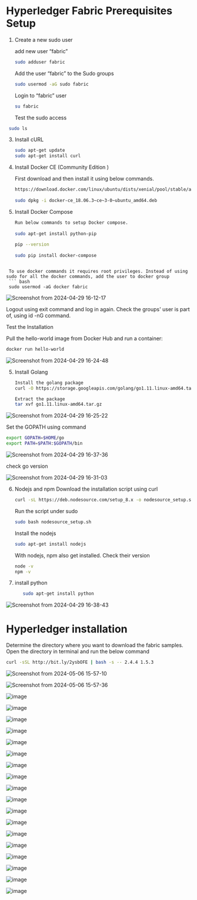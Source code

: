 # Hyperledger Fabric Prerequisites Setup

1) Create a new sudo user
   
   add new user “fabric”
   
   ``` bash
   sudo adduser fabric
   ```
   
   Add the user “fabric” to the Sudo groups
   ``` bash
   sudo usermod -aG sudo fabric
   ```
   
   Login to “fabric” user
   ``` bash
   su fabric
   ```
   
   Test the sudo access
  ``` bash
   sudo ls
  ```

3) Install cURL
   ``` bash
   sudo apt-get update
   sudo apt-get install curl
   ```
   
5) Install Docker CE (Community Edition )

   First download and then install it using below commands. <br>
   ```bash
   https://download.docker.com/linux/ubuntu/dists/xenial/pool/stable/amd64/docker-ce_18.06.3~ce~3-0~ubuntu_amd64.deb
 
   sudo dpkg -i docker-ce_18.06.3~ce~3-0~ubuntu_amd64.deb
   ```
6) Install Docker Compose
   ```bash
   Run below commands to setup Docker compose.
 
   sudo apt-get install python-pip
 
   pip --version
 
   sudo pip install docker-compose

  ```

   To use docker commands it requires root privileges. Instead of using sudo for all the docker commands, add the user to docker group
   ``` bash
   sudo usermod -aG docker fabric
  ```
   
![Screenshot from 2024-04-29 16-12-17](https://github.com/RupeshKumar4511/Hyperledger-Project/assets/149661006/4bbd2273-c717-4d69-866f-b999fce32bc9)

   Logout using exit command and log in again. Check the groups' user is part of, using id -nG command.

   Test the Installation
 
   Pull the hello-world image from Docker Hub and run a container:
   ``` bash
   docker run hello-world
  ```

![Screenshot from 2024-04-29 16-24-48](https://github.com/RupeshKumar4511/Hyperledger-Project/assets/149661006/6aad260b-29a2-42e1-991f-14ed83e836cf)

5) Install Golang
   ``` bash
   Install the golang package
   curl -O https://storage.googleapis.com/golang/go1.11.linux-amd64.tar.gz

   Extract the package
   tar xvf go1.11.linux-amd64.tar.gz

   ```
![Screenshot from 2024-04-29 16-25-22](https://github.com/RupeshKumar4511/Hyperledger-Project/assets/149661006/a472e4f7-2b5f-4916-a599-bb54b7b4b8a4)

   Set the GOPATH using command
   ``` bash
   export GOPATH=$HOME/go
   export PATH=$PATH:$GOPATH/bin

   ```
   
![Screenshot from 2024-04-29 16-37-36](https://github.com/RupeshKumar4511/Hyperledger-Project/assets/149661006/cd29a0f9-ad8d-40d0-b58e-44c424d1de05)

   check go version
  
![Screenshot from 2024-04-29 16-31-03](https://github.com/RupeshKumar4511/Hyperledger-Project/assets/149661006/9ac11685-78cd-4b57-b2e5-b48208548325)

6)  Nodejs and npm
    Download the installation script using curl
    ``` bash
    curl -sL https://deb.nodesource.com/setup_8.x -o nodesource_setup.sh
    ```
    Run the script under sudo
    ``` bash
    sudo bash nodesource_setup.sh
    ```
    Install the nodejs
    ``` bash
    sudo apt-get install nodejs
    ```
    With nodejs, npm also get installed. Check their version
    ``` bash
    node -v
    npm -v
    ```
  8) install  python
     ``` bash
        sudo apt-get install python
     ```
   
![Screenshot from 2024-04-29 16-38-43](https://github.com/RupeshKumar4511/Hyperledger-Project/assets/149661006/c16b26ea-6f61-422b-b422-3ac8bd137437)

# Hyperledger installation
 Determine the directory where you want to download the fabric samples. Open the directory in terminal and run the below command
 ``` bash
 curl -sSL http://bit.ly/2ysbOFE | bash -s -- 2.4.4 1.5.3
```
![Screenshot from 2024-05-06 15-57-10](https://github.com/RupeshKumar4511/Hyperledger-Project/assets/149661006/c0363df4-ef5a-4fa1-9037-8ffd57551594)

![Screenshot from 2024-05-06 15-57-36](https://github.com/RupeshKumar4511/Hyperledger-Project/assets/149661006/f49c5f82-ef25-4f4e-9cd5-c633917f0c03)


![image](https://github.com/RupeshKumar4511/Hyperledger-Project/assets/149661006/3fefffa6-3559-4e51-90b6-3845286e847b)

![image](https://github.com/RupeshKumar4511/Hyperledger-Project/assets/149661006/72c53f39-2e09-4f12-bd04-c0d2d12b79e6)

![image](https://github.com/RupeshKumar4511/Hyperledger-Project/assets/149661006/433cac18-83c2-4442-8550-a2a10b9e84ca)

![image](https://github.com/RupeshKumar4511/Hyperledger-Project/assets/149661006/f699aaa9-6646-4c0f-bda4-4a4248684a52)

![image](https://github.com/RupeshKumar4511/Hyperledger-Project/assets/149661006/1afbf792-6e55-4f6d-a739-102807dc9f2f)

![image](https://github.com/RupeshKumar4511/Hyperledger-Project/assets/149661006/c66efc22-fdd5-4e32-991d-18a636a2c8af)

![image](https://github.com/RupeshKumar4511/Hyperledger-Project/assets/149661006/07149bc1-1c70-49bc-9aa8-90acf5dcae93)


![image](https://github.com/RupeshKumar4511/Hyperledger-Project/assets/149661006/71ca972f-67d3-41a2-9e5a-1c21dd9ce366)


![image](https://github.com/RupeshKumar4511/Hyperledger-Project/assets/149661006/eae71048-149b-4d91-a0e2-ad91f33e7d9c)



![image](https://github.com/RupeshKumar4511/Hyperledger-Project/assets/149661006/85a5207f-2703-4506-84a8-b4fadfb382b5)



![image](https://github.com/RupeshKumar4511/Hyperledger-Project/assets/149661006/f62fdadf-d67e-4c08-8c0f-bf213b94ebed)

![image](https://github.com/RupeshKumar4511/Hyperledger-Project/assets/149661006/598c3fda-e647-4c86-aaa4-81c53e78ecbc)


![image](https://github.com/RupeshKumar4511/Hyperledger-Project/assets/149661006/77cbd3a1-fd70-4cc8-94d1-052dc67675fd)


![image](https://github.com/RupeshKumar4511/Hyperledger-Project/assets/149661006/66fb0d6e-40f0-4251-97dc-5b753bfe3f9c)

![image](https://github.com/RupeshKumar4511/Hyperledger-Project/assets/149661006/9df332b5-1581-48fc-be39-9a606985df7a)


![image](https://github.com/RupeshKumar4511/Hyperledger-Project/assets/149661006/aad1e4e4-4e77-4f04-9bee-9a169bfb92b9)


![image](https://github.com/RupeshKumar4511/Hyperledger-Project/assets/149661006/1ce58d02-400b-42e7-9603-a27c73570bc3)


![image](https://github.com/RupeshKumar4511/Hyperledger-Project/assets/149661006/8657d090-9d09-424e-b1dd-92a2d5d71b1d)




